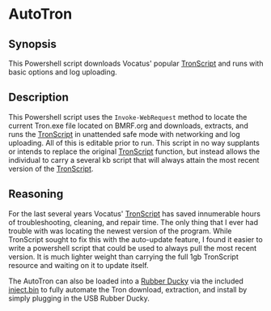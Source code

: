 # AutoTron
## Synopsis
This Powershell script downloads Vocatus' popular [TronScript](https://www.reddit.com/r/tronscript) and runs with basic options and log uploading. 

## Description
This Powershell script uses the `Invoke-WebRequest` method to locate the current Tron.exe file located on BMRF.org and downloads, extracts, and runs the [TronScript](https://www.reddit.com/r/tronscript) in unattended safe mode with networking and log uploading. All of this is editable prior to run. This script in no way supplants or intends to replace the original [TronScript](https://www.reddit.com/r/tronscript) function, but instead allows the individual to carry a several kb script that will always attain the most recent version of the [TronScript](https://www.reddit.com/r/tronscript). 

## Reasoning
For the last several years Vocatus' [TronScript](https://www.reddit.com/r/tronscript) has saved innumerable hours of troubleshooting, cleaning, and repair time. The only thing that I ever had trouble with was locating the newest version of the program. While TronScript sought to fix this with the auto-update feature, I found it easier to write a powershell script that could be used to always pull the most recent version. It is much lighter weight than carrying the full 1gb TronScript resource and waiting on it to update itself.

The AutoTron can also be loaded into a [Rubber Ducky](https://hakshop.com/collections/usb-rubber-ducky/products/usb-rubber-ducky-deluxe) via the included [inject.bin](https://github.com/justinamcafee/AutoTron/inject.bin) to fully automate the Tron download, extraction, and install by simply plugging in the USB Rubber Ducky. 
